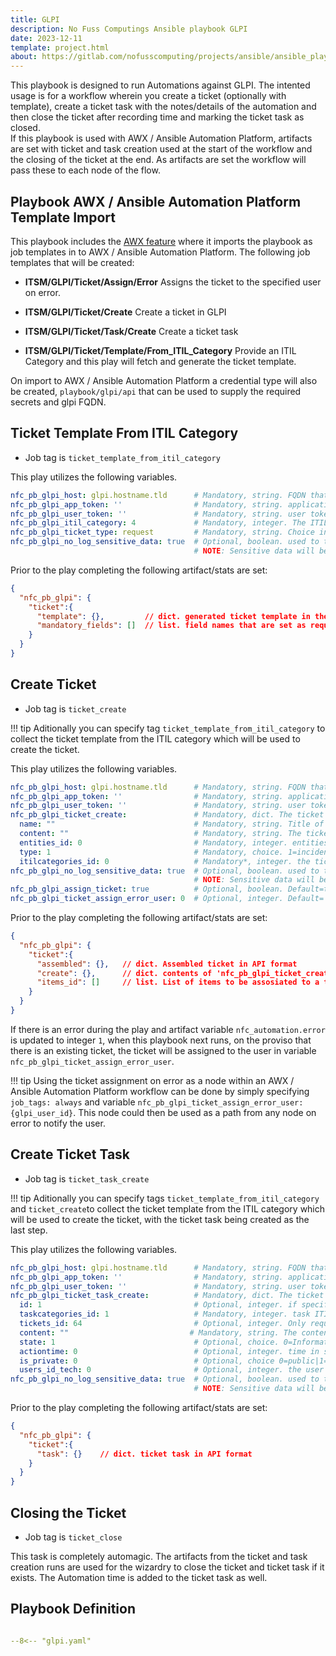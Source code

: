 ```yaml
---
title: GLPI
description: No Fuss Computings Ansible playbook GLPI
date: 2023-12-11
template: project.html
about: https://gitlab.com/nofusscomputing/projects/ansible/ansible_playbooks
---
```


This playbook is designed to run Automations against GLPI. The intented usage is for a workflow wherein you create a ticket (optionally with template), create a ticket task with the notes/details of the automation and then close the ticket after recording time and marking the ticket task as closed.  
If this playbook is used with AWX / Ansible Automation Platform, artifacts are set with ticket and task creation used at the start of the workflow and the closing of the ticket at the end. As artifacts are set the workflow will pass these to each node of the flow.


## Playbook AWX / Ansible Automation Platform Template Import

This playbook includes the [AWX feature](awx.md) where it imports the playbook as job templates in to AWX / Ansible Automation Platform. The following job templates that will be created:

- **ITSM/GLPI/Ticket/Assign/Error** Assigns the ticket to the specified user on error.

- **ITSM/GLPI/Ticket/Create** Create a ticket in GLPI

- **ITSM/GLPI/Ticket/Task/Create** Create a ticket task

- **ITSM/GLPI/Ticket/Template/From_ITIL_Category** Provide an ITIL Category and this play will fetch and generate the ticket template.

On import to AWX / Ansible Automation Platform a credential type will also be created, `playbook/glpi/api` that can be used to supply the required secrets and glpi FQDN.


## Ticket Template From ITIL Category

- Job tag is `ticket_template_from_itil_category`

This play utilizes the following variables.

``` yaml
nfc_pb_glpi_host: glpi.hostname.tld      # Mandatory, string. FQDN that forms part of the url. Don't specify http|https.
nfc_pb_glpi_app_token: ''                # Mandatory, string. application token as generated from GLPI.
nfc_pb_glpi_user_token: ''               # Mandatory, string. user token as generated from GLPI.
nfc_pb_glpi_itil_category: 4             # Mandatory, integer. The ITIL Category to use from GLPI.
nfc_pb_glpi_ticket_type: request         # Mandatory, string. Choice incident|request
nfc_pb_glpi_no_log_sensitive_data: true  # Optional, boolean. used to turn `no_log` on/off for logging sensitive data
                                         # NOTE: Sensitive data will be logged. i.e. user and app token.
```

Prior to the play completing the following artifact/stats are set:

``` json
{
  "nfc_pb_glpi": {
    "ticket":{
      "template": {},         // dict. generated ticket template in the same format as would be used to send to the GLPI API 
      "mandatory_fields": []  // list. field names that are set as required from the ticket template.
    }
  }
}
```


## Create Ticket

- Job tag is `ticket_create`

!!! tip
    Aditionally you can specify tag `ticket_template_from_itil_category` to collect the ticket template from the ITIL category which will be used to create the ticket.

This play utilizes the following variables.

``` yaml
nfc_pb_glpi_host: glpi.hostname.tld      # Mandatory, string. FQDN that forms part of the url. Don't specify http|https.
nfc_pb_glpi_app_token: ''                # Mandatory, string. application token as generated from GLPI.
nfc_pb_glpi_user_token: ''               # Mandatory, string. user token as generated from GLPI.
nfc_pb_glpi_ticket_create:               # Mandatory, dict. The ticket body in API Format.
  name: ""                               # Mandatory, string. Title of the ticket. If using ticket template will be appended to existing.
  content: ""                            # Mandatory, string. The ticket description. If using ticket template will be appended to existing.
  entities_id: 0                         # Mandatory, integer. entities ID for ticket to be created in.
  type: 1                                # Mandatory, choice. 1=incident|2=Request
  itilcategories_id: 0                   # Mandatory*, integer. the ticket category. ONLY mandatory for create
nfc_pb_glpi_no_log_sensitive_data: true  # Optional, boolean. used to turn `no_log` on/off for logging sensitive data
                                         # NOTE: Sensitive data will be logged. i.e. user and app token.
nfc_pb_glpi_assign_ticket: true          # Optional, boolean. Default=true. Assign the ticket to the API user.
nfc_pb_glpi_ticket_assign_error_user: 0  # Optional, integer. Default= Not specified. Assign the ticket to the specified user on error.
```

Prior to the play completing the following artifact/stats are set:

``` json
{
  "nfc_pb_glpi": {
    "ticket":{
      "assembled": {},   // dict. Assembled ticket in API format
      "create": {},      // dict. contents of 'nfc_pb_glpi_ticket_create' variable
      "items_id": []     // list. List of items to be assosiated to a tickeck on creation in API format
    }
  }
}
```

If there is an error during the play and artifact variable `nfc_automation.error` is updated to integer `1`, when this playbook next runs, on the proviso that there is an existing ticket, the ticket will be assigned to the user in variable `nfc_pb_glpi_ticket_assign_error_user`.

!!! tip
    Using the ticket assignment on error as a node within an AWX / Ansible Automation Platform workflow can be done by simply specifying `job_tags: always` and variable `nfc_pb_glpi_ticket_assign_error_user: {glpi_user_id}`. This node could then be used as a path from any node on error to notify the user.


## Create Ticket Task

- Job tag is `ticket_task_create`

!!! tip
    Aditionally you can specify tags `ticket_template_from_itil_category` and `ticket_create`to collect the ticket template from the ITIL category which will be used to create the ticket, with the ticket task being created as the last step.

This play utilizes the following variables.

``` yaml
nfc_pb_glpi_host: glpi.hostname.tld      # Mandatory, string. FQDN that forms part of the url. Don't specify http|https.
nfc_pb_glpi_app_token: ''                # Mandatory, string. application token as generated from GLPI.
nfc_pb_glpi_user_token: ''               # Mandatory, string. user token as generated from GLPI.
nfc_pb_glpi_ticket_task_create:          # Mandatory, dict. The ticket task body in API Format.
  id: 1                                  # Optional, integer. if specified will update the task. NOTE: the tickets_id must be specified
  taskcategories_id: 1                   # Mandatory, integer. task ITIL Category (ONLY Mandatory for create)
  tickets_id: 64                         # Optional, integer. Only required if not creating a ticket first. Mandatory if 'id' specified
  content: ""                           # Mandatory, string. The content of the ticket task.
  state: 1                               # Optional, choice. 0=Information|1=todo|2=Done.
  actiontime: 0                          # Optional, integer. time in seconds for task duration
  is_private: 0                          # Optional, choice 0=public|1=private
  users_id_tech: 0                       # Optional, integer. the user id of the person to assign the task.
nfc_pb_glpi_no_log_sensitive_data: true  # Optional, boolean. used to turn `no_log` on/off for logging sensitive data
                                         # NOTE: Sensitive data will be logged. i.e. user and app token.
```

Prior to the play completing the following artifact/stats are set:

``` json
{
  "nfc_pb_glpi": {
    "ticket":{
      "task": {}    // dict. ticket task in API format
    }
  }
}
```


## Closing the Ticket

- Job tag is `ticket_close`

This task is completely automagic. The artifacts from the ticket and task creation runs are used for the wizardry to close the ticket and ticket task if it exists. The Automation time is added to the ticket task as well.


## Playbook Definition

``` yaml title="common.yaml" linenums="1"

--8<-- "glpi.yaml"

```